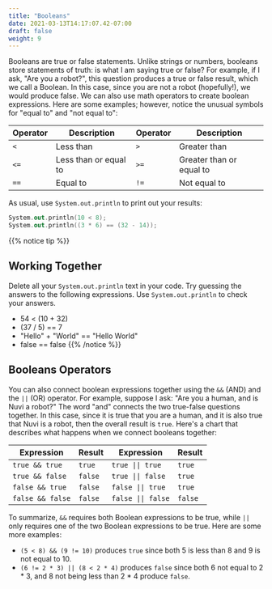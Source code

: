 ```yaml
---
title: "Booleans"
date: 2021-03-13T14:17:07.42-07:00
draft: false
weight: 9
---
```

Booleans are true or false statements. Unlike strings or numbers, booleans store statements of truth: is what I am saying true or false? For example, if I ask, "Are you a robot?", this question produces a true or false result, which we call a Boolean. In this case, since you are not a robot (hopefully!), we would produce false. We can also use math operators to create boolean expressions. Here are some examples; however, notice the unusual symbols for "equal to" and "not equal to":

| Operator | Description           | Operator | Description              |
| -------- | --------------------- | -------- | ------------------------ |
| `<`      | Less than             | `>`      | Greater than             |
| `<=`     | Less than or equal to | `>=`     | Greater than or equal to |
| `==`     | Equal to              | `!=`     | Not equal to             |

As usual, use `System.out.println` to print out your results:

```kotlin
System.out.println(10 < 8);
System.out.println((3 * 6) == (32 - 14));
```
{{% notice tip %}}
## Working Together

Delete all your `System.out.println` text in your code. Try guessing the answers to the following expressions. Use `System.out.println` to check your answers.

- 54 < (10 + 32)
- (37 / 5) == 7
- "Hello" + "World" == "Hello World"
- false == false
{{% /notice %}}

## Booleans Operators

You can also connect boolean expressions together using the `&&` (AND) and the `||` (OR) operator. For example, suppose I ask: "Are you a human, and is Nuvi a robot?" The word "and" connects the two true-false questions together. In this case, since it is true that you are a human, and it is also true that Nuvi is a robot, then the overall result is `true`. Here's a chart that describes what happens when we connect booleans together:  

| Expression                  | Result   | Expression                            | Result  |
| --------------------------- | -------- | ------------------------------------- | ------- |
| <code>true && true</code>   | `true`   | <code>true &#124;&#124; true</code>   | `true`  |
| <code>true && false</code>  | `false`  | <code>true &#124;&#124; false</code>  | `true`  |
| <code>false && true</code>  | `false`  | <code>false &#124;&#124; true</code>  | `true`  |
| <code>false && false</code> | `false`  | <code>false &#124;&#124; false</code> | `false` | 

To summarize, `&&` requires both Boolean expressions to be true, while `||` only requires one of the two Boolean expressions to be true. Here are some more examples:

- `(5 < 8) && (9 != 10)` produces `true` since both 5 is less than 8 and 9 is not equal to 10.
- `(6 != 2 * 3) || (8 < 2 * 4)` produces `false` since both 6 not equal to 2 * 3, and 8 not being less than 2 * 4 produce `false`.
